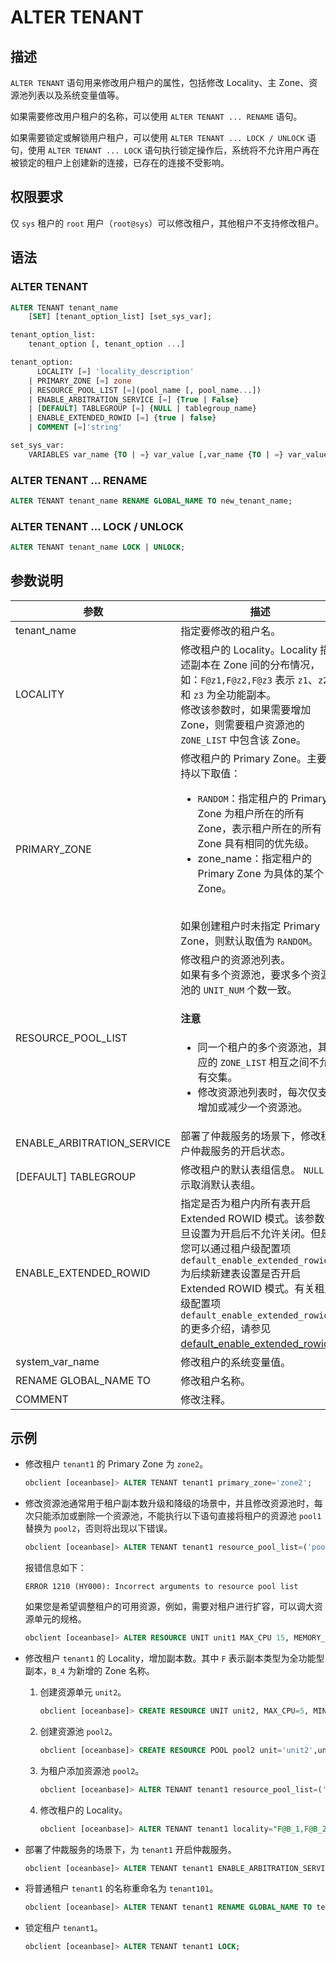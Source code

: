 # ALTER TENANT

## 描述

`ALTER TENANT` 语句用来修改用户租户的属性，包括修改 Locality、主 Zone、资源池列表以及系统变量值等。

如果需要修改用户租户的名称，可以使用 `ALTER TENANT ... RENAME` 语句。

如果需要锁定或解锁用户租户，可以使用 `ALTER TENANT ... LOCK / UNLOCK` 语句，使用 `ALTER TENANT ... LOCK` 语句执行锁定操作后，系统将不允许用户再在被锁定的租户上创建新的连接，已存在的连接不受影响。

## 权限要求

仅 `sys` 租户的 `root` 用户（`root@sys`）可以修改租户，其他租户不支持修改租户。

## 语法

### ALTER TENANT

```sql
ALTER TENANT tenant_name
    [SET] [tenant_option_list] [set_sys_var];

tenant_option_list:
    tenant_option [, tenant_option ...]

tenant_option:
      LOCALITY [=] 'locality_description'
    | PRIMARY_ZONE [=] zone
    | RESOURCE_POOL_LIST [=](pool_name [, pool_name...]) 
    | ENABLE_ARBITRATION_SERVICE [=] {True | False} 
    | [DEFAULT] TABLEGROUP [=] {NULL | tablegroup_name}
    | ENABLE_EXTENDED_ROWID [=] {true | false}  
    | COMMENT [=]'string'   

set_sys_var:
    VARIABLES var_name {TO | =} var_value [,var_name {TO | =} var_value...]
```

### ALTER TENANT ... RENAME

```sql
ALTER TENANT tenant_name RENAME GLOBAL_NAME TO new_tenant_name;
```

### ALTER TENANT ... LOCK / UNLOCK

```sql
ALTER TENANT tenant_name LOCK | UNLOCK;
```

## 参数说明

|          **参数**          |                                      **描述**                                                                             |
|--------------------------|-----------------------------------------------------------------------------------------------------------------------------|
| tenant_name              | 指定要修改的租户名。                                                                                                           |
| LOCALITY                 | 修改租户的 Locality。Locality 描述副本在 Zone 间的分布情况，如：`F@z1,F@z2,F@z3` 表示 `z1`、`z2` 和 `z3` 为全功能副本。</br>修改该参数时，如果需要增加 Zone，则需要租户资源池的 `ZONE_LIST` 中包含该 Zone。 |
| PRIMARY_ZONE             | 修改租户的 Primary Zone。主要支持以下取值：<ul><li>`RANDOM`：指定租户的 Primary Zone 为租户所在的所有 Zone，表示租户所在的所有 Zone 具有相同的优先级。</li> <li>zone_name：指定租户的 Primary Zone 为具体的某个 Zone。</li></ul> </br>如果创建租户时未指定 Primary Zone，则默认取值为 `RANDOM`。                     |
| RESOURCE_POOL_LIST       | 修改租户的资源池列表。</br>如果有多个资源池，要求多个资源池的 `UNIT_NUM` 个数一致。<main id="notice" type='notice'><h4>注意</h4><ul><li>同一个租户的多个资源池，其对应的 <code>ZONE_LIST</code> 相互之间不允许有交集。</li> <li>修改资源池列表时，每次仅支持增加或减少一个资源池。</li></ul></main> |
| ENABLE_ARBITRATION_SERVICE | 部署了仲裁服务的场景下，修改租户仲裁服务的开启状态。|
| [DEFAULT] TABLEGROUP       | 修改租户的默认表组信息。 `NULL` 表示取消默认表组。                                                  |
| ENABLE_EXTENDED_ROWID      | 指定是否为租户内所有表开启 Extended ROWID 模式。该参数一旦设置为开启后不允许关闭。但是您可以通过租户级配置项 `default_enable_extended_rowid` 为后续新建表设置是否开启 Extended ROWID 模式。有关租户级配置项 `default_enable_extended_rowid` 的更多介绍，请参见 [default_enable_extended_rowid](../../../800.configuration-items-and-system-variables/100.system-configuration-items/400.tenant-level-configuration-items/4700.default_enable_extended_rowid.md)。|
| system_var_name          | 修改租户的系统变量值。                                                                      |
| RENAME GLOBAL_NAME TO    | 修改租户名称。                                                                          |
| COMMENT                  | 修改注释。                                                                              |

## 示例

* 修改租户 `tenant1` 的 Primary Zone 为 `zone2`。

  ```sql
  obclient [oceanbase]> ALTER TENANT tenant1 primary_zone='zone2';
  ```

* 修改资源池通常用于租户副本数升级和降级的场景中，并且修改资源池时，每次只能添加或删除一个资源池，不能执行以下语句直接将租户的资源池 `pool1` 替换为 `pool2`，否则将出现以下错误。

  ```sql
  obclient [oceanbase]> ALTER TENANT tenant1 resource_pool_list=('pool2');
  ```

  报错信息如下：

  ```shell
  ERROR 1210 (HY000): Incorrect arguments to resource pool list
  ```

  如果您是希望调整租户的可用资源，例如，需要对租户进行扩容，可以调大资源单元的规格。

  ```sql
  obclient [oceanbase]> ALTER RESOURCE UNIT unit1 MAX_CPU 15, MEMORY_SIZE '20G', MAX_IOPS 1280, MIN_CPU=10, MIN_IOPS=1024;
  ```

* 修改租户 `tenant1` 的 Locality，增加副本数。其中 `F` 表示副本类型为全功能型副本，`B_4` 为新增的 Zone 名称。

  1. 创建资源单元 `unit2`。

      ```sql
      obclient [oceanbase]> CREATE RESOURCE UNIT unit2, MAX_CPU=5, MIN_CPU=2.5, MEMORY_SIZE= 34359738368, MAX_IOPS=10000, MIN_IOPS=5000, LOG_DISK_SIZE=5301023539200;
      ```

  2. 创建资源池 `pool2`。

      ```sql
      obclient [oceanbase]> CREATE RESOURCE POOL pool2 unit='unit2',unit_num=1,zone_list=('B_4');
      ```

  3. 为租户添加资源池 `pool2`。
  
      ```sql
      obclient [oceanbase]> ALTER TENANT tenant1 resource_pool_list=('pool1','pool2');
      ```

  4. 修改租户的 Locality。
  
      ```sql
      obclient [oceanbase]> ALTER TENANT tenant1 locality="F@B_1,F@B_2,F@B_3,F@B_4";
      ```

* 部署了仲裁服务的场景下，为 `tenant1` 开启仲裁服务。

  ```sql
  obclient [oceanbase]> ALTER TENANT tenant1 ENABLE_ARBITRATION_SERVICE=true;
  ```

* 将普通租户 `tenant1` 的名称重命名为 `tenant101`。

  ```sql
  obclient [oceanbase]> ALTER TENANT tenant1 RENAME GLOBAL_NAME TO tenant101;
  ```

* 锁定租户 `tenant1`。

  ```sql
  obclient [oceanbase]> ALTER TENANT tenant1 LOCK;
  ```
